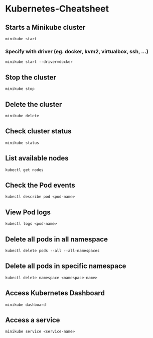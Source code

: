 # Kubernetes-Cheatsheet
## Starts a Minikube cluster
```
minikube start
```

### Specify with driver (eg. docker, kvm2, virtualbox, ssh, ...)
```
minikube start --driver=docker
```

## Stop the cluster
```
minikube stop
```

## Delete the cluster
```
minikube delete
```

## Check cluster status
```
minikube status
```

## List available nodes
```
kubectl get nodes
```

## Check the Pod events
```
kubectl describe pod <pod-name>
```

## View Pod logs
```
kubectl logs <pod-name>
```

## Delete all pods in all namespace
```
kubectl delete pods --all --all-namespaces
```

## Delete all pods in specific namespace
```
kubectl delete namespace <namespace-name>
```

## Access Kubernetes Dashboard
```
minikube dashboard
```

## Access a service
```
minikube service <service-name>
```
